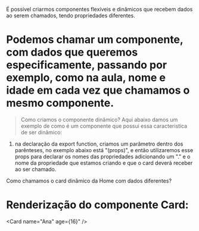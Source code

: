 
É possível criarmos componentes flexíveis e dinâmicos que recebem dados ao serem chamados, tendo propriedades diferentes.

# Podemos chamar um componente, com dados que queremos especificamente, passando por exemplo, como na aula, nome e idade em cada vez que chamamos o mesmo componente.


> Como criamos o componente dinâmico?
Aqui abaixo damos um exemplo de como é um componente que possui essa caracteristica de ser dinâmico:

1. na declaração da export function, criamos um parâmetro dentro dos parênteses, no exemplo abaixo está "(props)", e então utilizaremos esse props para declarar os nomes das propriedades adicionando um "." e o nome da propriedade que estamos criando e que o card deverá receber ao ser chamado.
<!-- 
export function Card(props) {    // Aqui criamos a propriedade base.
  return (
    <div className="card">
      <strong>{props.name}</strong>   // Aqui criamos as propriedades que o componente vai pedir e dinamizar. "props.name"
      <small>{props.time}</small>   // Aqui criamos as propriedades que o componente vai pedir e dinamizar. "props.age"
    </div>
  );
}

 -->


 Como chamamos o card dinâmico da Home com dados diferentes?

# Renderização do componente Card:

<Card name="Rodrigo" age={39} /> <!-- Aqui, devemos usar apenas a propriedade após a propriedade base (ignoramos o "props", apenas usamos o que está após o ponto, identicamente, o sistema automaticamente irá lançar as propriedades juntas, e classificar as propriedades dentro do componente) -->
<Card name="João" age={23} />
<Card name="Ana" age={16}" />
